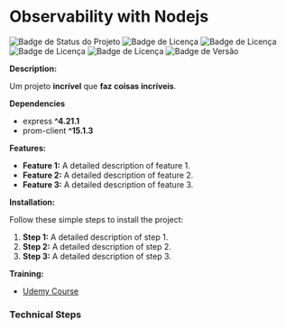 # Observability with Nodejs
![Badge de Status do Projeto](https://img.shields.io/badge/status-training-blue.svg?style=flat-square)
![Badge de Licença](https://img.shields.io/badge/nodeJs-18.19.0-blue.svg?style=flat-square&logo=javascript)
![Badge de Licença](https://img.shields.io/badge/npm-10.10.1-blue.svg?style=flat-square&logo=npm)
![Badge de Licença](https://img.shields.io/badge/prometheus-0.0.0-blue.svg?style=flat-square&logo=prometheus)
![Badge de Licença](https://img.shields.io/badge/grafana-0.0.0-blue.svg?style=flat-square&logo=grafana)
![Badge de Versão](https://img.shields.io/badge/app-v_1.0.0-green.svg?style=flat-square&logo=app)

**Description:**

Um projeto **incrível** que **faz coisas incríveis**. 

**Dependencies**
* express     **^4.21.1**
* prom-client **^15.1.3**

**Features:**

* **Feature 1:** A detailed description of feature 1.
* **Feature 2:** A detailed description of feature 2.
* **Feature 3:** A detailed description of feature 3.

**Installation:**

Follow these simple steps to install the project:

1. **Step 1:** A detailed description of step 1.
2. **Step 2:** A detailed description of step 2.
3. **Step 3:** A detailed description of step 3.

<!-- **Uso:**

Aprenda como usar o projeto com estes tutoriais:

* [Tutorial 1](https://linkdotutorial1.com)
* [Tutorial 2](https://linkdotutorial2.com)
* [Tutorial 3](https://linkdotutorial3.com) -->

<!-- **Contribuição:**

Se você deseja contribuir para o projeto, siga estas diretrizes:

* [Diretrizes de Contribuição](https://linkdiretrizesdecontribuicao.com) -->

<!-- **Licença:**

Este projeto está sob a licença [MIT](https://choosealicense.com/licenses/mit/). -->

**Training:**

* [Udemy Course](https://www.udemy.com/course/monitorando-aplicacoes-com-prometheus-e-grafana/)


### Technical Steps

<!-- ### DEV CETIFICATE
- dotnet dev-certs https --help
- dotnet dev-certs https --trust

### MIGRATIONS EF
- dotnet ef migrations add <migration-name>
- dotnet ef database update -->